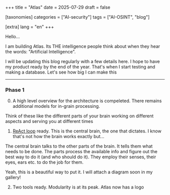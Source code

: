 +++
title = "Atlas"
date = 2025-07-29
draft = false

[taxonomies]
categories = ["AI-security"]
tags = ["AI-OSINT", "blog"]

[extra]
lang = "en"
+++

Hello...

I am building Atlas. Its THE intelligence people think about when they hear the words: "Artificial Intelligence".

I will be updating this blog regularly with a few details here. I hope to have my product ready by the end of the year. That's when I start testing and making a database. Let's see how big I can make this


---

### Phase 1

0. A high level overview for the architecture is compeleted. There remains additional models for in-grain processing.

Think of these like the different parts of your brain working on different aspects and serving you at different times

1. [ReAct loop](https://www.promptingguide.ai/techniques/react) ready. This is the central brain, the one that dictates. I know that's not how the brain works exactly but...

The central brain talks to the other parts of the brain. It tells them what needs to be done. The parts process the available info and figure out the best way to do it (and who should do it). They employ their senses, their eyes, ears etc. to do the job for them.

Yeah, this is a beautiful way to put it. I will attach a diagram soon in my gallery!

2. Two tools ready. Modularity is at its peak. Atlas now has a logo


